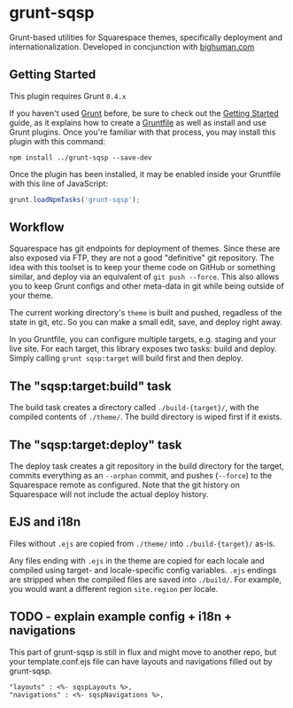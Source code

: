 # grunt-sqsp

Grunt-based utilities for Squarespace themes, specifically
deployment and internationalization. Developed in concjunction with
[bighuman.com](http://bighuman.com)

## Getting Started
This plugin requires Grunt `0.4.x`

If you haven't used [Grunt](http://gruntjs.com/) before, be sure to check out the [Getting Started](http://gruntjs.com/getting-started) guide, as it explains how to
create a [Gruntfile](http://gruntjs.com/sample-gruntfile) as well as install and use Grunt plugins. Once you're familiar with that process, you may install this plugin with this command:

```shell
npm install ../grunt-sqsp --save-dev
```

Once the plugin has been installed, it may be enabled inside your Gruntfile with this line of JavaScript:

```js
grunt.loadNpmTasks('grunt-sqsp');
```

## Workflow

Squarespace has git endpoints for deployment of themes. Since
these are also exposed via FTP, they are not a good "definitive" git
repository. The idea with this toolset is to keep your theme code on
GitHub or something similar, and deploy via an equivalent of
`git push --force`. This also allows you to keep Grunt configs and other
meta-data in git while being outside of your theme.

The current working directory's `theme` is built and pushed, regadless
of the state in git, etc. So you can make a small edit, save, and deploy
right away.

In you Gruntfile, you can configure multiple targets, e.g. staging and
your live site. For each target, this library exposes two tasks: build and deploy.
Simply calling `grunt sqsp:target` will build first and then deploy.

## The "sqsp:target:build" task

The build task creates a directory called `./build-{target}/`, with the
compiled contents of `./theme/`. The build directory is wiped first if it exists.

## The "sqsp:target:deploy" task

The deploy task creates a git repository in the build directory for the
target, commits everything as an `--orphan` commit, and pushes
(`--force`) to the Squarespace remote as configured. Note that the git history on
Squarespace will not include the actual deploy history.

## EJS and i18n

Files without `.ejs` are copied from `./theme/` into `./build-{target}/` as-is.

Any files ending with `.ejs` in the theme are copied for each locale and compiled
using target- and locale-specific config variables. `.ejs` endings are stripped when the
compiled files are saved into `./build/`. For example, you would want
a different region `site.region` per locale.

## TODO - explain example config + i18n + navigations

This part of grunt-sqsp is still in flux and might move to another repo,
but your template.conf.ejs file can have layouts and navigations filled
out by grunt-sqsp.

    "layouts" : <%- sqspLayouts %>,
    "navigations" : <%- sqspNavigations %>,



